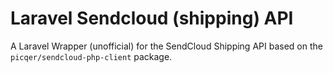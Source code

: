 # Laravel Sendcloud (shipping) API
A Laravel Wrapper (unofficial) for the SendCloud Shipping API based on the `picqer/sendcloud-php-client` package.
